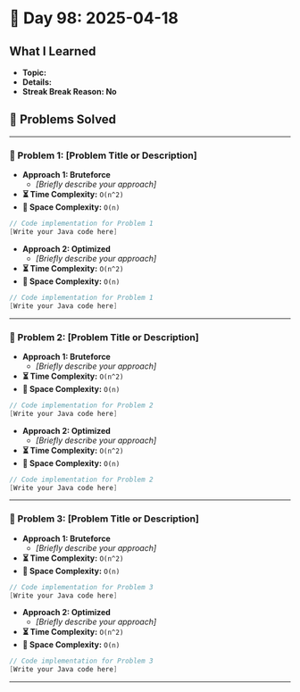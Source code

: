 
# 📅 Day 98: 2025-04-18

## What I Learned
- **Topic:**
- **Details:**
- **Streak Break Reason: No**

## 🚀 Problems Solved

---

### 🧩 Problem 1: [Problem Title or Description]
- **Approach 1: Bruteforce**
  - *[Briefly describe your approach]*
- **⏳ Time Complexity:** `O(n^2)`
- **💾 Space Complexity:** `O(n)`

```java
// Code implementation for Problem 1
[Write your Java code here]
```

- **Approach 2: Optimized**
  - *[Briefly describe your approach]*
- **⏳ Time Complexity:** `O(n^2)`
- **💾 Space Complexity:** `O(n)`

```java
// Code implementation for Problem 1
[Write your Java code here]
```

---

### 🧩 Problem 2: [Problem Title or Description]
- **Approach 1: Bruteforce**
  - *[Briefly describe your approach]*
- **⏳ Time Complexity:** `O(n^2)`
- **💾 Space Complexity:** `O(n)`

```java
// Code implementation for Problem 2
[Write your Java code here]
```

- **Approach 2: Optimized**
  - *[Briefly describe your approach]*
- **⏳ Time Complexity:** `O(n^2)`
- **💾 Space Complexity:** `O(n)`

```java
// Code implementation for Problem 2
[Write your Java code here]
```

---

### 🧩 Problem 3: [Problem Title or Description]
- **Approach 1: Bruteforce**
  - *[Briefly describe your approach]*
- **⏳ Time Complexity:** `O(n^2)`
- **💾 Space Complexity:** `O(n)`

```java
// Code implementation for Problem 3
[Write your Java code here]
```

- **Approach 2: Optimized**
  - *[Briefly describe your approach]*
- **⏳ Time Complexity:** `O(n^2)`
- **💾 Space Complexity:** `O(n)`

```java
// Code implementation for Problem 3
[Write your Java code here]
```

---

